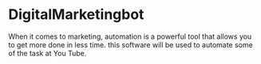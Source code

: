 # DigitalMarketingbot
When it comes to marketing, automation is a powerful tool that allows you to get more done in less time. this software will be used to automate some of the task at You Tube.
